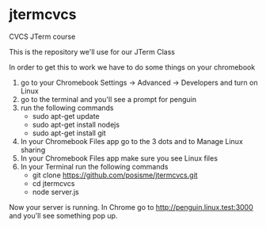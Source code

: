 # jtermcvcs
CVCS JTerm course

This is the repository we'll use for our JTerm Class

In order to get this to work we have to do some things on your chromebook

1. go to your Chromebook Settings -> Advanced -> Developers and turn on Linux
2. go to the terminal and you'll see a prompt for penguin
3. run the following commands
     - sudo apt-get update
     - sudo apt-get install nodejs
     - sudo apt-get install git
4. In your Chromebook Files app go to the 3 dots and to Manage Linux sharing
5. In your Chromebook Files app make sure you see Linux files
6. In your Terminal run the following commands
     - git clone https://github.com/posisme/jtermcvcs.git
     - cd jtermcvcs
     - node server.js

Now your server is running. In Chrome go to http://penguin.linux.test:3000 and you'll see something pop up.
